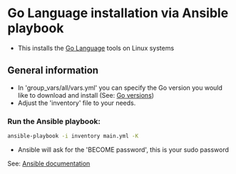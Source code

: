 # Go Language installation via Ansible playbook

  * This installs the [Go Language](https://go.dev/) tools on Linux systems

## General information
  * In 'group_vars/all/vars.yml' you can specify the Go version you would like to download and install (See: [Go versions](https://go.dev/dl/))
  * Adjust the 'inventory' file to your needs.

### Run the Ansible playbook:
```zsh
ansible-playbook -i inventory main.yml -K 
```
  * Ansible will ask for the 'BECOME password', this is your sudo password

See: [Ansible documentation](https://docs.ansible.com/)
